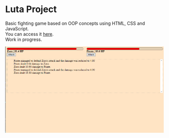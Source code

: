 # Luta Project
Basic fighting game based on OOP concepts using HTML, CSS and JavaScript. </br>
You can access it <a href="https://luta-project.vercel.app">here</a>. </br>
Work in progress.
<div align="center"><img src="./src/assets/images/thumbnail.png"></div>


